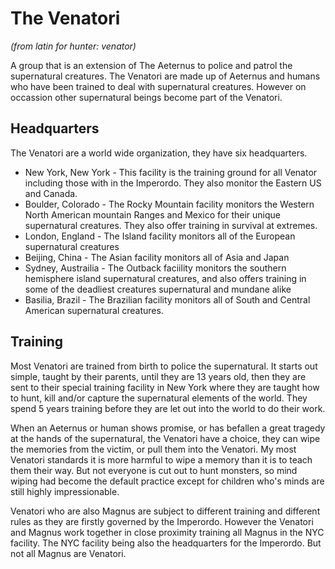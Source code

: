 # The Venatori
_(from latin for hunter: venator)_

A group that is an extension of The Aeternus to police and patrol the supernatural creatures.  The Venatori are made up of Aeternus and humans who have been trained to deal with supernatural creatures.  However on occassion other supernatural beings become part of the Venatori.


## Headquarters
The Venatori are a world wide organization, they have six headquarters. 

* New York, New York - This facility is the training ground for all Venator including those with in the Imperordo.  They also monitor the Eastern US and Canada.
* Boulder, Colorado - The Rocky Mountain facility monitors the Western North American mountain Ranges and Mexico for their unique supernatural creatures.  They also offer training in survival at extremes.
* London, England - The Island facility monitors all of the European supernatural creatures
* Beijing, China - The Asian facility monitors all of Asia and Japan
* Sydney, Austrailia - The Outback faciility monitors the southern hemisphere island supernatural creatures, and also offers training in some of the deadliest creatures supernatural and mundane alike
* Basilia, Brazil - The Brazilian facility monitors all of South and Central American supernatural creatures.

## Training
Most Venatori are trained from birth to police the supernatural.  It starts out simple, taught by their parents, until they are 13 years old, then they are sent to their special training facility in New York where they are taught how to hunt, kill and/or capture the supernatural elements of the world.  They spend 5 years training before they are let out into the world to do their work.

When an Aeternus or human shows promise, or has befallen a great tragedy at the hands of the supernatural, the Venatori have a choice, they can wipe the memories from the victim, or pull them into the Venatori.  My most Venatori standards it is more harmful to wipe a memory than it is to teach them their way.  But not everyone is cut out to hunt monsters, so mind wiping had become the default practice except for children who's minds are still highly impressionable.

Venatori who are also Magnus are subject to different training and different rules as they are firstly governed by the Imperordo.  However the Venatori and Magnus work together in close proximity training all Magnus in the NYC facility.  The NYC facility being also the headquarters for the Imperordo.  But not all Magnus are Venatori.

